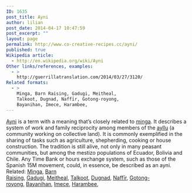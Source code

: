```yaml
---
ID: 1635
post_title: Ayni
author: lilian
post_date: 2014-04-17 10:47:59
post_excerpt: ""
layout: page
permalink: http://www.co-creative-recipes.cc/ayni/
published: true
Wikipedia article:
  - http://en.wikipedia.org/wiki/Ayni
Other links/references, examples:
  - >
    http://guerrillatranslation.com/2014/03/27/3120/
Related formats:
  - >
    Minga, Barn Raising, Gadugi, Meitheal,
    Talkoot, Dugnad, Naffīr, Gotong-royong,
    Bayanihan, Imece, Harambee,
---
```

<a href="http://en.wikipedia.org/wiki/Ayni" target="_blank">Ayni</a> is a term with a meaning that’s closely related to [minga][1]. It describes a system of work and family reciprocity among members of the <a href="http://en.wikipedia.org/wiki/Ayllu" target="_blank">ayllu</a> (a community working on collective land). It is commonly exemplified in the sharing of tasks such as agriculture, shepherding, cooking or house construction. The tradition is still alive, not only in many peasant communities, but among the mestizo populations of Ecuador, Bolivia and Chile. Any Time Bank or hours exchange system, such as those of the Spanish 15M movement, could, in essence, be described as an ayni.   Related: [Minga][1], [Barn Raising][2], [Gadugi][3], [Meitheal][4], [Talkoot][5], [Dugnad][6], [Naffīr][7], [Gotong-royong][8], [Bayanihan][9], [Imece][10], [Harambee][11],

 [1]: http://www.co-creative-recipes.cc/recipes/minga/ "Minga"
 [2]: http://www.co-creative-recipes.cc/recipes/barn-raising/ "Barn Raising"
 [3]: http://www.co-creative-recipes.cc/recipes/gadugi/ "Gadugi"
 [4]: http://www.co-creative-recipes.cc/recipes/meitheal/ "Meitheal"
 [5]: http://www.co-creative-recipes.cc/recipes/talkoot/ "Talkoot"
 [6]: http://www.co-creative-recipes.cc/recipes/dugnad/ "Dugnad"
 [7]: http://www.co-creative-recipes.cc/recipes/naffir/ "Naffīr"
 [8]: http://www.co-creative-recipes.cc/recipes/gotong-royong/ "Gotong-royong"
 [9]: http://www.co-creative-recipes.cc/recipes/bayanihan/ "Bayanihan"
 [10]: http://www.co-creative-recipes.cc/recipes/imece/ "Imece"
 [11]: http://www.co-creative-recipes.cc/recipes/harambee/ "Harambee"